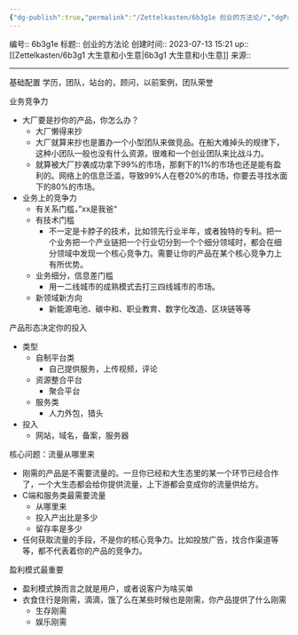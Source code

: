 ```yaml
---
{"dg-publish":true,"permalink":"/Zettelkasten/6b3g1e 创业的方法论/","dgPassFrontmatter":true}
---
```


编号:: 6b3g1e
标题:: 创业的方法论
创建时间:: 2023-07-13 15:21
up:: [[Zettelkasten/6b3g1 大生意和小生意\|6b3g1 大生意和小生意]]
来源:: 

---
基础配置
学历，团队，站台的，顾问，以前案例，团队荣誉

业务竞争力
- 大厂要是抄你的产品，你怎么办？
	- 大厂懒得来抄
	- 大厂就算来抄也是置办一个小型团队来做竞品。在船大难掉头的规律下，这种小团队一般也没有什么资源，很难和一个创业团队来比战斗力。
	- 就算被大厂抄袭成功拿下99%的市场，那剩下的1%的市场也还是能有盈利的。网络上的信息泛滥，导致99%人在卷20%的市场，你要去寻找水面下的80%的市场。
- 业务上的竞争力
	- 有关系门槛，”xx是我爸“
	- 有技术门槛
		- 不一定是卡脖子的技术，比如领先行业半年，或者独特的专利。把一个业务把一个产业链把一个行业切分到一个个细分领域时，都会在细分领域中发现一个核心竞争力。需要让你的产品在某个核心竞争力上有所优势。
	- 业务细分，信息差门槛
		- 用一二线城市的成熟模式去打三四线城市的市场。
	- 新领域新方向
		- 新能源电池、碳中和、职业教育、数字化改造、区块链等等


产品形态决定你的投入
- 类型
	- 自制平台类
		- 自己提供服务，上传视频，评论
	- 资源整合平台
		- 聚合平台
	- 服务类
		- 人力外包，猎头
- 投入
	- 网站，域名，备案，服务器

核心问题：流量从哪里来
- 刚需的产品是不需要流量的。一旦你已经和大生态里的某一个环节已经合作了，一个大生态都会给你提供流量，上下游都会变成你的流量供给方。
- C端和服务类最需要流量
	- 从哪里来
	- 投入产出比是多少
	- 留存率是多少
- 任何获取流量的手段，不是你的核心竞争力。比如投放广告，找合作渠道等等，都不代表着你的产品的竞争力。

盈利模式最重要
- 盈利模式换而言之就是用户，或者说客户为啥买单
- 衣食住行是刚需，滴滴，饿了么在某些时候也是刚需，你产品提供了什么刚需
	- 生存刚需
	- 娱乐刚需
